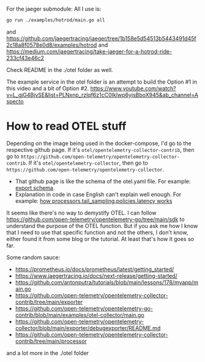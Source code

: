 For the jaeger submodule:
All I use is:
```bash
go run ./examples/hotrod/main.go all
```

and https://github.com/jaegertracing/jaeger/tree/1b158e5d54513b5443491d45f2c18a8f0578e0d8/examples/hotrod
and https://medium.com/jaegertracing/take-jaeger-for-a-hotrod-ride-233cf43e46c2

Check README in the ./otel folder as well.

The example service in the otel folder is an attempt to build the Option #1 in this video and a bit of Option #2.
https://www.youtube.com/watch?v=L_gjG4BjvSE&list=PLNxnp_rzlqf6z1cC0IkIwp6yjsBboX945&ab_channel=Aspecto

# How to read OTEL stuff

Depending on the image being used in the docker-compose, I'd go to the respective github page. If it's `otel/opentelemetry-collector-contrib`, then go to `https://github.com/open-telemetry/opentelemetry-collector-contrib`. If it's `otel/opentelemetry-collector`, then go to `https://github.com/open-telemetry/opentelemetry-collector`.

- That github page is like the schema of the otel.yaml file. For example: [export schema](https://github.com/open-telemetry/opentelemetry-collector/tree/main/exporter).
- Explanation in code in case English can't explain well enough. For example: [how processors.tail_sampling.policies.latency works](https://github.com/open-telemetry/opentelemetry-collector-contrib/blob/1f8c1eedf219e445f02a1504e72bb557a3f22cff/processor/tailsamplingprocessor/internal/sampling/latency.go#L55)

It seems like there's no way to demystify OTEL. I can follow https://github.com/open-telemetry/opentelemetry-go/tree/main/sdk to understand the purpose of the OTEL function. But if you ask me how I know that I need to use that specific function and not the others, I don't know, either found it from some blog or the tutorial. At least that's how it goes so far.

Some random sauce:
- https://prometheus.io/docs/prometheus/latest/getting_started/
- https://www.jaegertracing.io/docs/next-release/getting-started/
- https://github.com/antonputra/tutorials/blob/main/lessons/178/myapp/main.go
- https://github.com/open-telemetry/opentelemetry-collector-contrib/tree/main/exporter
- https://github.com/open-telemetry/opentelemetry-go-contrib/blob/main/examples/otel-collector/main.go
- https://github.com/open-telemetry/opentelemetry-collector/blob/main/exporter/debugexporter/README.md
- https://github.com/open-telemetry/opentelemetry-collector-contrib/tree/main/processor

and a lot more in the ./otel folder